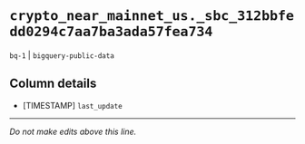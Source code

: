 # `crypto_near_mainnet_us._sbc_312bbfedd0294c7aa7ba3ada57fea734`
`bq-1` | `bigquery-public-data`

## Column details
* [TIMESTAMP] `last_update`

-------------------------------------------------------------------------------
*Do not make edits above this line.*
